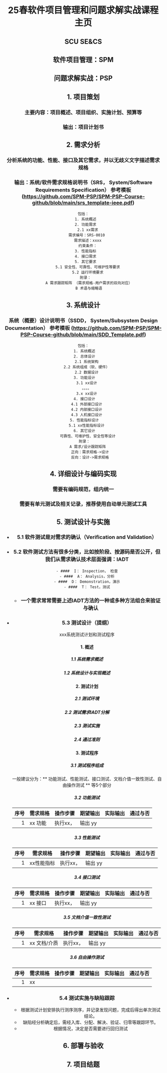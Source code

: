 <header>

<!--
  <<< Author notes: Course header >>>
  Include a 1280×640 image, course title in sentence case, and a concise description in emphasis.
  In your repository settings: enable template repository, add your 1280×640 social image, auto delete head branches.
  Add your open source license, GitHub uses MIT license.
-->

# 25春软件项目管理和问题求解实战课程主页
## SCU SE&CS
## 软件项目管理：SPM
## 问题求解实战：PSP 

## 1. 项目策划
  ### 主要内容：项目概述、项目组织、实施计划、预算等
  ### 输出：项目计划书
## 2. 需求分析
  ### 分析系统的功能、性能、接口及其它需求，并以无歧义文字描述需求规格
  ### 输出：系统/软件需求规格说明书（SRS， System/Software Requirements Specification） 参考模板 (https://github.com/SPM-PSP/SPM-PSP-Course-github/blob/main/srs_template-ieee.pdf)
    包括：
      1. 系统概述
      2. 功能需求
        2.1 xx需求
        需求编号：SRS-0010 
        需求描述：xxxx
        约束条件：
      3. 性能指标
      4. 接口需求
      5. 其它要求
        5.1 安全性、可靠性、可维护性等要求
        5.2 运行环境要求
      附录：
         A 需求跟踪矩阵 （需求规格-用户需求的双向对应）
         B 术语与缩略语
         
## 3. 系统设计
  ### 系统（概要）设计说明书（SSDD， System/Subsystem Design Documentation） 参考模板 (https://github.com/SPM-PSP/SPM-PSP-Course-github/blob/main/SDD_Template.pdf)
    包括：
     1. 系统概述
     2. 总体设计
       2.1 系统架构
       2.2 系统组成（软、硬件）
       2.2 数据设计
     3. 功能设计
       3.1 xx设计
       。。。。
       3.x xx设计
     4. 接口设计
       4.1 外部接口设计
       4.2 内部接口设计
       4.3 人机接口设计
     5. 性能指标设计
       5.1 xx性能指标设计
     6. 其它设计
        可靠性、可维护性、安全性等设计
     附录：
        A 需求/设计跟踪矩阵
          正向：需求规格->设计
          反向：设计->需求规格
          

## 4. 详细设计与编码实现
  ### 需要有编码规范，组内统一
  ### 需要有单元测试及相关记录，推荐使用自动单元测试工具

## 5. 测试设计与实施
- ### 5.1 软件测试是对需求的确认（Verification and Validation）
- ### 5.2 软件测试方法有很多分类，比如按阶段、按源码是否公开，但我们从需求确认技术层面强调：IADT
      - ####  I： Inspection， 检查
      - ####  A： Analysis，分析
      - ####  D： Demonstration，演示
      - ####  T： Test，测试
   - ### 一个需求常常需要上述IADT方法的一种或多种方法组合来验证与确认
- ### 5.3 测试设计（提纲）
  xxx系统测试计划和测试程序
   #### 1. 概述
    ##### 1.1 系统需求概述
    ##### 1.2 系统设计与实现概述
    #### 2. 测试计划
     ##### 2.1 测试环境
     ##### 2.2 测试需求IADT分解 
     ##### 2.3 测试实施
     ##### 2.4 通过准则
    #### 3. 测试程序
     ##### 3.1 测试程序组成
    一般建议分为：** 功能测试、性能测试、接口测试、文档介值一致性测试、自由操作测试 ** 等5个部分
     ##### 3.2 功能测试
   
  | 序号 | 需求规格        | 操作步骤       | 期望输出        | 实际输出       | 通过与否 |
  |-----:|---------------|---------------|---------------|---------------|---------------|
  |     1|   xx 功能      | 执行xx，       | 输出 yy        |               |                |


     ##### 3.3 性能测试
   
  | 序号 | 需求规格        | 操作步骤       | 期望输出        | 实际输出       | 通过与否 |
  |-----:|---------------|---------------|---------------|---------------|---------------|
  |     1|   xx性能指标      | 执行xx，       | 输出 yy        |               |                |

     ##### 3.4 接口测试
   
  | 序号 | 需求规格        | 操作步骤       | 期望输出        | 实际输出       | 通过与否 |
  |-----:|---------------|---------------|---------------|---------------|---------------|
  |     1|   xx 接口      | 执行xx，       | 输出 yy        |               |                |

     ##### 3.5 文档介值一致性测试
   
  | 序号 | 需求规格        | 操作步骤       | 期望输出        | 实际输出       | 通过与否 |
  |-----:|---------------|---------------|---------------|---------------|---------------|
  |     1|   xx 文档/介质      | 执行xx，       | 输出 yy        |               |                |

     ##### 3.6 自由操作测试
   
  | 序号 | 需求规格        | 操作步骤       | 期望输出        | 实际输出       | 通过与否 |
  |-----:|---------------|---------------|---------------|---------------|---------------|
  |     1|   xx         |       |         |               |                |
 
- ### 5.4 测试实施与缺陷跟踪
  - 根据测试计划安排执行测序测序，并记录发现问题，完成后得出单次测试结论。
  - 缺陷经分析确定后，需经入库、分配、解决、验证、归零等跟踪环节。
  - 根据情况，决定是否需要进行回归测试
   
## 6. 部署与验收


## 7. 项目结题

